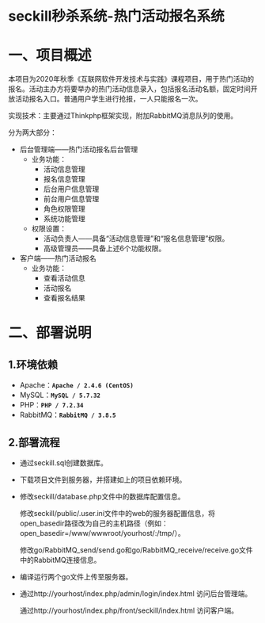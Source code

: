 # seckill秒杀系统-热门活动报名系统
# 一、项目概述
本项目为2020年秋季《互联网软件开发技术与实践》课程项目，用于热门活动的报名。活动主办方将要举办的热门活动信息录入，包括报名活动名额，固定时间开放活动报名入口。普通用户学生进行抢报，一人只能报名一次。

实现技术：主要通过Thinkphp框架实现，附加RabbitMQ消息队列的使用。

分为两大部分：

- 后台管理端——热门活动报名后台管理
  - 业务功能：
    - 活动信息管理
    - 报名信息管理
    - 后台用户信息管理
    - 前台用户信息管理
    - 角色权限管理
    - 系统功能管理
  - 权限设置：
    - 活动负责人——具备“活动信息管理”和“报名信息管理”权限。
    - 高级管理员——具备上述6个功能权限。
- 客户端——热门活动报名
  - 业务功能：
    - 查看活动信息
    - 活动报名
    - 查看报名结果

# 二、部署说明

## 1.环境依赖

- Apache：**`Apache / 2.4.6 (CentOS)`**
- MySQL：**`MySQL / 5.7.32`**
- PHP：**`PHP / 7.2.34`**
- RabbitMQ：**`RabbitMQ / 3.8.5`**

## 2.部署流程

- 通过seckill.sql创建数据库。

- 下载项目文件到服务器，并搭建如上的项目依赖环境。

- 修改seckill/database.php文件中的数据库配置信息。

  修改seckill/public/.user.ini文件中的web的服务器配置信息，将open_basedir路径改为自己的主机路径（例如：open_basedir=/www/wwwroot/yourhost/:/tmp/）。

  修改go/RabbitMQ_send/send.go和go/RabbitMQ_receive/receive.go文件中的RabbitMQ连接信息。

- 编译运行两个go文件上传至服务器。

- 通过http://yourhost/index.php/admin/login/index.html 访问后台管理端。

  通过http://yourhost/index.php/front/seckill/index.html 访问客户端。
